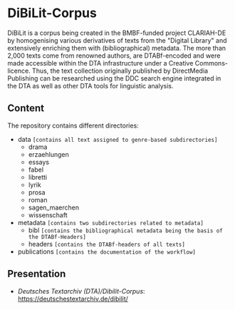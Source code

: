 # DiBiLit-Corpus

DiBiLit is a corpus being created in the BMBF-funded project
CLARIAH-DE by homogenising various derivatives of texts from the
"Digital Library" and extensively enriching them with
(bibliographical) metadata. The more than 2,000 texts come from
renowned authors, are DTABf-encoded and were made accessible within
the DTA infrastructure under a Creative Commons-licence. Thus, the text
collection originally published by DirectMedia Publishing can be
researched using the DDC search engine integrated in the DTA as well
as other DTA tools for linguistic analysis.

## Content
The repository contains different directories:

- data `[contains all text assigned to genre-based subdirectories]`
    - drama 
    - erzaehlungen
    - essays
    - fabel
    - libretti
    - lyrik
    - prosa
    - roman
    - sagen_maerchen
    - wissenschaft
- metadata `[contains two subdirectories related to metadata]` 
    - bibl `[contains the bibliographical metadata being the basis of the DTABf-Headers]` 
    - headers `[contains the DTABf-headers of all texts]`
- publications `[contains the documentation of the workflow]`

## Presentation
- *Deutsches Textarchiv (DTA)/Dibilit-Corpus*:  https://deutschestextarchiv.de/dibilit/


